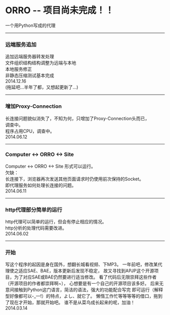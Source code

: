 ORRO -- 项目尚未完成！！
====

一个用Python写成的代理

----
### 远端服务追加  
追加远端服务器转发处理  
文件组织结构结构调整为远端与本地  
本地服务修正  
非静态压缩测试基本完成  
2014.12.16  
(拖延吧...半年了都，又想起更新了...)
  
----
### 增加Proxy-Connection  
长连接问题貌似消失了，不知为何，只增加了Proxy-Connection头而已，  
调查中。  
程序占用CPU，调查中。  
2014.06.12

----
### Computer <-> ORRO <-> Site  
Computer <-> ORRO <-> Site 形式可以运行。  
欠缺：   
长连接下，浏览器再次发送其他页面请求时仍使用前次保持的Socket。  
即代理服务如何处理长连接的问题。  
2014.06.11  

----
### http代理部分简单的运行
http代理可以简单的运行，但会有停止相应的情况。  
http分析的处理代码需要改进。  
2014.06.02  

----
### 开始
写这个程序的起因是身在国外，想翻长城看视频、下MP3。
一年前吧，修改某代理使之适应SAE、BAE，版本更新后发现不稳定，
故又寻找到APJP这个开源项目，为了对应SAE或BAE仍然要进行适当修改。
看了代码后无限崇拜这些作者（开源项目的作者都崇拜啊~），
心想要是有一个自己的开源项目该多好。
后来无意间接触到Python这门语言，简洁的语法，强大的功能配合写完
即可运行（解释型好像都可以-_—!）的特点，よし、就它了。
懒惰工作忙等等等等的借口，拖到了现在才开始，那就开始吧。
谁不是从菜鸟成长起来的呢，加油！  
2014.03.14  
